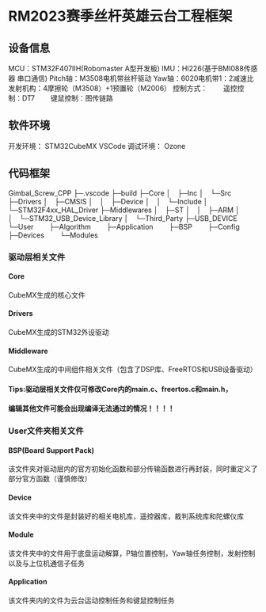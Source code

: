 # RM2023赛季丝杆英雄云台工程框架
## 设备信息
MCU：STM32F407IIH(Robomaster A型开发板)
IMU：HI226(基于BMI088传感器 串口通信)
Pitch轴：M3508电机带丝杆驱动
Yaw轴：6020电机带1：2减速比
发射机构：4摩擦轮（M3508）+1预置轮（M2006）
控制方式：
&emsp;&emsp;遥控控制：DT7
&emsp;&emsp;键鼠控制：图传链路

## 软件环境
开发环境：
STM32CubeMX
VSCode
调试环境：
Ozone

## 代码框架

Gimbal_Screw_CPP
├─.vscode
├─build
├─Core
│&emsp;├─Inc
│&emsp;└─Src
├─Drivers
│&emsp;├─CMSIS
│&emsp;│&emsp;├─Device
│&emsp;│&emsp;└─Include
│&emsp;└─STM32F4xx_HAL_Driver
├─Middlewares
│&emsp;├─ST
│&emsp;│&emsp;├─ARM
│&emsp;│&emsp;└─STM32_USB_Device_Library
│&emsp;└─Third_Party
├─USB_DEVICE
└─User
&emsp;&emsp;├─Algorithm
&emsp;&emsp;├─Application
&emsp;&emsp;├─BSP
&emsp;&emsp;├─Config
&emsp;&emsp;├─Devices
&emsp;&emsp;└─Modules

### 驱动层相关文件
#### Core
CubeMX生成的核心文件
#### Drivers
CubeMX生成的STM32外设驱动
#### Middleware
CubeMX生成的中间组件相关文件（包含了DSP库、FreeRTOS和USB设备驱动）
#### Tips:驱动层相关文件仅可修改Core内的main.c、freertos.c和main.h，
#### 编辑其他文件可能会出现编译无法通过的情况！！！！

### User文件夹相关文件
#### BSP(Board Support Pack)
该文件夹对驱动层内的官方初始化函数和部分传输函数进行再封装，同时重定义了部分官方函数（谨慎修改）



#### Device
该文件夹中的文件是封装好的相关电机库，遥控器库，裁判系统库和陀螺仪库


#### Module
该文件夹中的文件用于底盘运动解算，P轴位置控制，Yaw轴任务控制，发射控制以及与上位机通信子任务


#### Application
该文件夹内的文件为云台运动控制任务和键鼠控制任务

